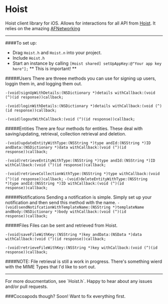 Hoist
=====

Hoist client library for iOS. Allows for interactions for all API from [Hoist](http://www.hoistapps.com). It relies on the amazing [AFNetworking](https://github.com/AFNetworking/AFNetworking)
<hr>

####To set up:
*  Drag `Hoist.h` and `Hoist.n` into your project.
*  Include `Hoist.h`
*  Start an instance by calling `[Hoist shared] setUpAppKey:@"Your app key here"];` ** This is important! ** 

#####Users
There are threee methods you can use for signing up users, loggin them in, and logging them out.

`-(void)signUpWithDetails:(NSDictionary *)details withCallback:(void (^)(id response))callback;`

`-(void)loginWithDetails:(NSDictionary *)details withCallback:(void (^)(id response))callback;`

`-(void)logoutWithCallback:(void (^)(id response))callback;`

#####Entities
There are four methods for entities. These deal with saving/updating, retrieval, collection retrieval and deletion.

`-(void)updateEntityWithType:(NSString *)type andId:(NSString *)ID andData:(NSDictionary *)data withCallback:(void (^)(id response))callback;`

`-(void)retrieveEntityWithType:(NSString *)type andId:(NSString *)ID withCallback:(void (^)(id response))callback;`

`-(void)retrieveCollectionWithType:(NSString *)type withCallback:(void (^)(id response))callback;`
`-(void)deleteEntityWithType:(NSString *)type andId:(NSString *)ID withCallback:(void (^)(id response))callback;`

#####Notifications
Sending a notification is simple. Simply set up your notification and then send this method with the name.
`-(void)sendNotifcationWithTemplateName:(NSString *)templateName andBody:(NSDictionary *)body withCallback:(void (^)(id response))callback;`


#####Files
Files can be sent and retrieved from Hoist.

`-(void)saveFileWithKey:(NSString *)key andData:(NSData *)data withCallback:(void (^)(id response))callback;`

`-(void)retrieveFileWithKey:(NSString *)key withCallback:(void (^)(id response))callback;`

####NOTE: File retrieval is still a work in progress. There's something wierd with the MIME Types that I'd like to sort out. 
<hr>   
For more doucmentation, see `Hoist.h`. Happy to hear about any issues and/or pull requests.


###Cocoapods though? 
Soon! Want to fix everything first. 

